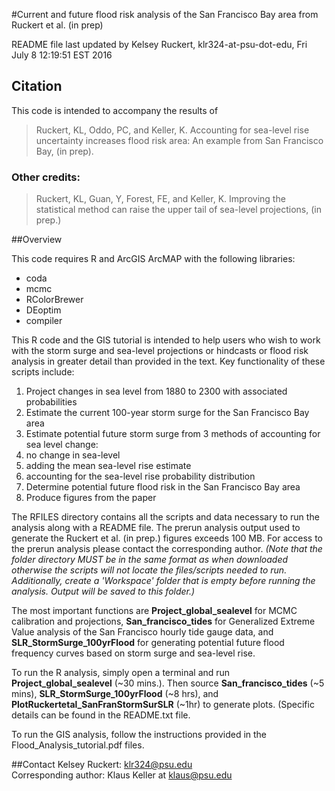 #Current and future flood risk analysis of the San Francisco Bay area from Ruckert et al. (in prep)

README file last updated by Kelsey Ruckert, klr324-at-psu-dot-edu, Fri July 8 12:19:51 EST 2016

## Citation

This code is intended to accompany the results of 

>Ruckert, KL, Oddo, PC, and Keller, K. Accounting for sea-level rise uncertainty increases flood risk area: An example from San Francisco Bay, (in prep).

### Other credits:
>Ruckert, KL, Guan, Y, Forest, FE, and Keller, K. Improving the statistical method can raise the upper tail of sea-level projections, (in prep.)

##Overview

This code requires R and ArcGIS ArcMAP with the following libraries:
- coda
- mcmc
- RColorBrewer
- DEoptim
- compiler

This R code and the GIS tutorial is intended to help users who wish to work with the storm surge and sea-level projections or hindcasts or flood risk analysis in greater detail than provided in the text. Key functionality of these scripts include:

1. Project changes in sea level from 1880 to 2300 with associated probabilities
2. Estimate the current 100-year storm surge for the San Francisco Bay area
3. Estimate potential future storm surge from 3 methods of accounting for sea level change:
  1. no change in sea-level
  2. adding the mean sea-level rise estimate
  3. accounting for the sea-level rise probability distribution
4. Determine potential future flood risk in the San Francisco Bay area
5. Produce figures from the paper

The RFILES directory contains all the scripts and data necessary to run the analysis along with a README file. The prerun analysis output used to generate the Ruckert et al. (in prep.) figures exceeds 100 MB. For access to the prerun analysis please contact the corresponding author. _(Note that the folder directory MUST be in the same format as when downloaded otherwise the scripts will not locate the files/scripts needed to run. Additionally, create a 'Workspace' folder that is empty before running the analysis. Output will be saved to this folder.)_

The most important functions are **Project_global_sealevel** for MCMC calibration and projections, **San_francisco_tides** for Generalized Extreme Value analysis of the San Francisco hourly tide gauge data, and **SLR_StormSurge_100yrFlood** for generating potential future flood frequency curves based on storm surge and sea-level rise.

To run the R analysis, simply open a terminal and run **Project_global_sealevel** (~30 mins.). Then source **San_francisco_tides** (~5 mins), **SLR_StormSurge_100yrFlood** (~8 hrs), and **PlotRuckertetal_SanFranStormSurSLR** (~1hr) to generate plots. (Specific details can be found in the README.txt file.

To run the GIS analysis, follow the instructions provided in the Flood_Analysis_tutorial.pdf files.

##Contact
Kelsey Ruckert: <klr324@psu.edu>  
Corresponding author: Klaus Keller at <klaus@psu.edu>
 

